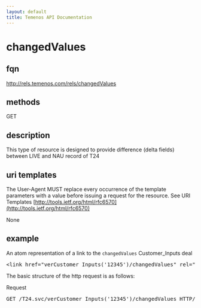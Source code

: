 ```yaml
---
layout: default
title: Temenos API Documentation
---
```


# changedValues

## fqn
http://rels.temenos.com/rels/changedValues

## methods
GET

## description
This type of resource is designed to provide difference (delta fields) between LIVE and NAU record of T24

## uri templates
The User-Agent MUST replace every occurrence of the template parameters with a value before issuing a request for the resource.  See URI Templates [http://tools.ietf.org/html/rfc6570](http://tools.ietf.org/html/rfc6570)

None

## example
An atom representation of a link to the `changedValues` Customer_Inputs deal
<pre>
&lt;link href="verCustomer_Inputs('12345')/changedValues" rel="http://rels.temenos.com/rels/changedValues" type="application/atom+xml;type=entry" title="Get changed values" hreflang="en" length="0" /&gt;
</pre>

The basic structure of the http request is as follows:

Request
<pre>
GET /T24.svc/verCustomer_Inputs('12345')/changedValues HTTP/1.1
</pre>